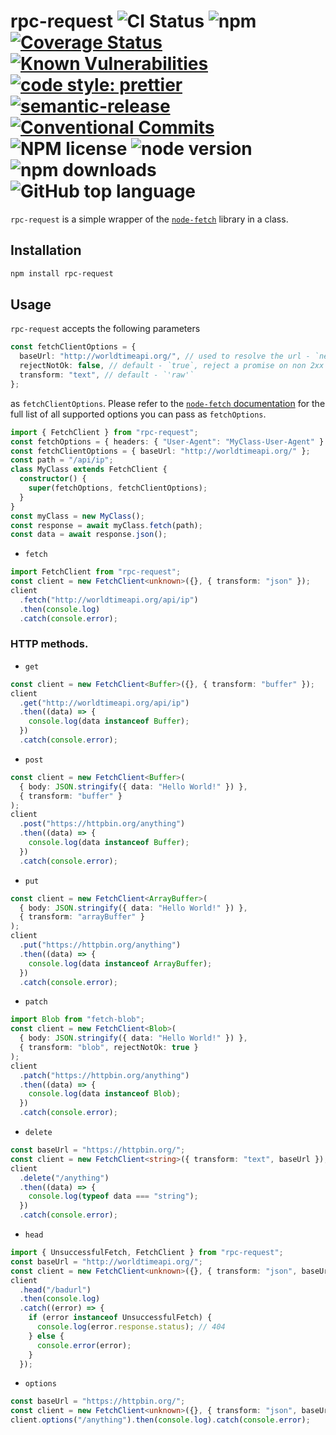# rpc-request ![CI Status](https://github.com/vansergen/rpc-request/workflows/CI/badge.svg) ![npm](https://img.shields.io/npm/v/rpc-request) [![Coverage Status](https://coveralls.io/repos/github/vansergen/rpc-request/badge.svg?branch=main)](https://coveralls.io/github/vansergen/rpc-request?branch=main) [![Known Vulnerabilities](https://snyk.io/test/github/vansergen/rpc-request/badge.svg)](https://snyk.io/test/github/vansergen/rpc-request) [![code style: prettier](https://img.shields.io/badge/code_style-prettier-ff69b4.svg)](https://github.com/prettier/prettier) [![semantic-release](https://img.shields.io/badge/%20%20%F0%9F%93%A6%F0%9F%9A%80-semantic--release-e10079.svg)](https://github.com/semantic-release/semantic-release) [![Conventional Commits](https://img.shields.io/badge/Conventional%20Commits-1.0.0-yellow.svg)](https://conventionalcommits.org) ![NPM license](https://img.shields.io/npm/l/rpc-request) ![node version](https://img.shields.io/node/v/rpc-request) ![npm downloads](https://img.shields.io/npm/dt/rpc-request) ![GitHub top language](https://img.shields.io/github/languages/top/vansergen/rpc-request)

`rpc-request` is a simple wrapper of the [`node-fetch`](https://github.com/node-fetch/node-fetch) library in a class.

## Installation

```bash
npm install rpc-request
```

## Usage

`rpc-request` accepts the following parameters

```typescript
const fetchClientOptions = {
  baseUrl: "http://worldtimeapi.org/", // used to resolve the url - `new URL(path, baseUrl)`
  rejectNotOk: false, // default - `true`, reject a promise on non 2xx responses
  transform: "text", // default - `'raw'`
};
```

as `fetchClientOptions`. Please refer to the [`node-fetch` documentation](https://github.com/node-fetch/node-fetch#options) for the full list of all supported options you can pass as `fetchOptions`.

```typescript
import { FetchClient } from "rpc-request";
const fetchOptions = { headers: { "User-Agent": "MyClass-User-Agent" } };
const fetchClientOptions = { baseUrl: "http://worldtimeapi.org/" };
const path = "/api/ip";
class MyClass extends FetchClient {
  constructor() {
    super(fetchOptions, fetchClientOptions);
  }
}
const myClass = new MyClass();
const response = await myClass.fetch(path);
const data = await response.json();
```

- `fetch`

```typescript
import FetchClient from "rpc-request";
const client = new FetchClient<unknown>({}, { transform: "json" });
client
  .fetch("http://worldtimeapi.org/api/ip")
  .then(console.log)
  .catch(console.error);
```

### HTTP methods.

- `get`

```typescript
const client = new FetchClient<Buffer>({}, { transform: "buffer" });
client
  .get("http://worldtimeapi.org/api/ip")
  .then((data) => {
    console.log(data instanceof Buffer);
  })
  .catch(console.error);
```

- `post`

```typescript
const client = new FetchClient<Buffer>(
  { body: JSON.stringify({ data: "Hello World!" }) },
  { transform: "buffer" }
);
client
  .post("https://httpbin.org/anything")
  .then((data) => {
    console.log(data instanceof Buffer);
  })
  .catch(console.error);
```

- `put`

```typescript
const client = new FetchClient<ArrayBuffer>(
  { body: JSON.stringify({ data: "Hello World!" }) },
  { transform: "arrayBuffer" }
);
client
  .put("https://httpbin.org/anything")
  .then((data) => {
    console.log(data instanceof ArrayBuffer);
  })
  .catch(console.error);
```

- `patch`

```typescript
import Blob from "fetch-blob";
const client = new FetchClient<Blob>(
  { body: JSON.stringify({ data: "Hello World!" }) },
  { transform: "blob", rejectNotOk: true }
);
client
  .patch("https://httpbin.org/anything")
  .then((data) => {
    console.log(data instanceof Blob);
  })
  .catch(console.error);
```

- `delete`

```typescript
const baseUrl = "https://httpbin.org/";
const client = new FetchClient<string>({ transform: "text", baseUrl });
client
  .delete("/anything")
  .then((data) => {
    console.log(typeof data === "string");
  })
  .catch(console.error);
```

- `head`

```typescript
import { UnsuccessfulFetch, FetchClient } from "rpc-request";
const baseUrl = "http://worldtimeapi.org/";
const client = new FetchClient<unknown>({}, { transform: "json", baseUrl });
client
  .head("/badurl")
  .then(console.log)
  .catch((error) => {
    if (error instanceof UnsuccessfulFetch) {
      console.log(error.response.status); // 404
    } else {
      console.error(error);
    }
  });
```

- `options`

```typescript
const baseUrl = "https://httpbin.org/";
const client = new FetchClient<unknown>({}, { transform: "json", baseUrl });
client.options("/anything").then(console.log).catch(console.error);
```
